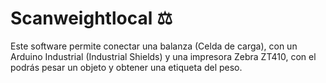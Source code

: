 # Scanweightlocal ⚖

Este software permite conectar una balanza (Celda de carga), con un Arduino Industrial (Industrial Shields) y una impresora Zebra ZT410, con el podrás pesar un objeto y obtener una etiqueta del peso.
